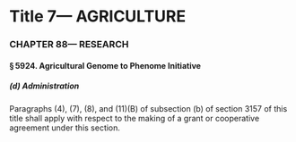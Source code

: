
# Title 7— AGRICULTURE
### CHAPTER 88— RESEARCH
#### § 5924. Agricultural Genome to Phenome Initiative
##### (d) Administration

Paragraphs (4), (7), (8), and (11)(B) of subsection (b) of section 3157 of this title shall apply with respect to the making of a grant or cooperative agreement under this section.
